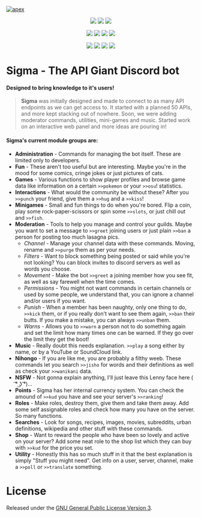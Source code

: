 
[![apex](https://i.imgur.com/TRSdGni.png)](https://auroraproject.xyz/)

<p align="center">
<img src="https://img.shields.io/badge/Sigma-2.68-1B6F5F.svg?style=flat-square" />
<img src="https://img.shields.io/badge/Codename-Nagisa-1B6F5F.svg?style=flat-square" />
<img src="https://img.shields.io/badge/License-GPLv3-red.svg?style=flat-square" />
</p>
<p align="center">
<a href="https://travis-ci.org/aurora-pro/apex-sigma.svg?branch=master"><img src="https://travis-ci.org/aurora-pro/apex-sigma.svg?style=flat-square" /></a>
<a href="https://ci.appveyor.com/project/AXAz0r/apex-sigma-eogfm"><img src="https://ci.appveyor.com/api/projects/status/s3861v84u4olvili?svg=true" /></a>
<a href="https://codeclimate.com/github/aurora-pro/apex-sigma"><img src="https://codeclimate.com/github/aurora-pro/apex-sigma/badges/gpa.svg?style=flat-square" /></a>
<a href='https://www.versioneye.com/user/projects/58782eec1fe8e3002b4a9b50'><img src='https://www.versioneye.com/user/projects/58782eec1fe8e3002b4a9b50/badge.svg' /></a>
</p>
<p align="center">
<a href="https://www.paypal.me/AleksaRadovic"><img src="https://img.shields.io/badge/PayPal-.Me-blue.svg?style=flat-square" /></a>
<a href="https://www.python.org/"><img src="https://img.shields.io/badge/Python-3.6-blue.svg?style=flat-square" /></a>
<a href="https://github.com/Rapptz/discord.py"><img src="https://img.shields.io/badge/discord-py-blue.svg?style=flat-square" /></a>
<a href="https://discordapp.com/invite/Ze9EfTd"><img src="https://discordapp.com/api/guilds/200751504175398912/widget.png?style=shield" /></a>
</p>

# Sigma - The API Giant Discord bot
#### Designed to bring knowledge to it's users!

> **Sigma** was initially designed and made to connect to as many API endpoints as we can get access to. It started with a planned 50 APIs, and more kept stacking out of nowhere. Soon, we were adding moderator commands, utilities, mini-games and music. Started work on an interactive web panel and more ideas are pouring in!

#### Sigma's current module groups are:
* **Administration** - Commands for managing the bot itself. These are limited only to developers.
* **Fun** - These aren't too useful but are interesting. Maybe you're in the mood for some comics, cringe jokes or just pictures of cats.
* **Games** - Various functions to show player profiles and browse game data like information on a certain `>>pokemon` or your `>>osu`! statistics.
* **Interactions** - What would the community be without these? After you `>>punch` your friend, give them a `>>hug` and a `>>kiss`!
* **Minigames** - Small and fun things to do when you're bored. Flip a coin, play some rock-paper-scissors or spin some `>>slots`, or just chill out and `>>fish`.
* **Moderation** - Tools to help you manage and control your guilds. Maybe you want to set a message to `>>greet` joining users or just plain `>>ban` a person for posting too much lasagna pics.
  * *Channel* - Manage your channel data with these commands. Moving, rename and `>>purge` them as per your needs.
  * *Filters* - Want to block something being posted or said while you're not looking? You can block invites to discord servers as well as words you choose.
  * *Movement* - Make the bot `>>greet` a joining member how you see fit, as well as say farewell when the time comes.
  * *Permissions* - You might not want commands in certain channels or used by some people, we understand that, you can ignore a channel and/or users if you want.
  * *Punish* - When a member has been naughty, only one thing to do, `>>kick` them, or if you really don't want to see them again, `>>ban` their butts. If you make a mistake, you can always `>>unban` them.
  * *Warns* - Allows you to `>>warn` a person not to do something again and set the limit how many times one can be warned. If they go over the limit they get the boot!
* **Music** - Really doubt this needs explanation. `>>play` a song either by name, or by a YouTube or SoundCloud link.
* **Nihongo** - If you are like me, you are probably a filthy weeb. These commands let you search `>>jisho` for words and their definitions as well as check your `>>wanikani` data.
* **NSFW** - Not gonna explain anything, I'll just leave this Lenny face here ( ͡° ͜ʖ ͡°)...
* **Points** - Sigma has her internal currency system. You can check the amound of `>>kud` you have and see your server's `>>ranking`!
* **Roles** - Make roles, destroy them, give them and take them away. Add some self assignable roles and check how many you have on the server. So many functions.
* **Searches** - Look for songs, recipes, images, movies, subreddits, urban definitions, wikipedia and other stuff with these commands.
* **Shop** - Want to reward the people who have been so lovely and active on your server? Add some neat role to the shop list which they can buy with `>>kud` for the price you set.
* **Utility** - Honestly this has so much stuff in it that the best explanation is simply "Stuff you might need". Get info on a user, server, channel, make a `>>poll` or `>>translate` something.



# License
Released under the [GNU General Public License Version 3](LICENSE.md).
